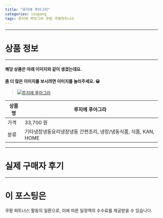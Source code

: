 ```yaml
---
title: "루지에 푸아그라"
categories: coupang
tags: 루지에 푸아그라 쿠팡 쿠팡파트너스
---
```

---

# 상품 정보

---

#### 해당 상품은 아래 이미지와 같이 생겼는데요. 
#### 좀 더 많은 이미지를 보시려면 이미지를 눌러주세요. 😀
> [![루지에 푸아그라](https://static.coupangcdn.com/image/affiliate/banner/706249d5a01c6097fd08bdc2ca5eab21@2x.jpg)](https://coupa.ng/bQRp2N)

상품명 | 루지에 푸아그라
-------|-------
가격 | 33,700 원
분류 | 기타냉장냉동요리냉장냉동 간편조리, 냉장/냉동식품, 식품, KAN, HOME

---

# 실제 구매자 후기

---




# 이 포스팅은
쿠팡 파트너스 활동의 일환으로, 이에 따른 일정액의 수수료를 제공받을 수 있습니다.